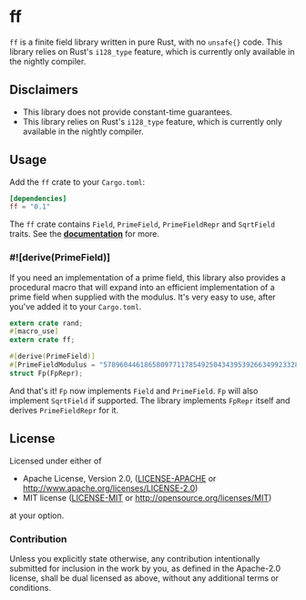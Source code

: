# ff

`ff` is a finite field library written in pure Rust, with no `unsafe{}` code. This library relies on Rust's `i128_type` feature, which is currently only available in the nightly compiler.

## Disclaimers

* This library does not provide constant-time guarantees.
* This library relies on Rust's `i128_type` feature, which is currently only  available in the nightly compiler.

## Usage

Add the `ff` crate to your `Cargo.toml`:

```toml
[dependencies]
ff = "0.1"
```

The `ff` crate contains `Field`, `PrimeField`, `PrimeFieldRepr` and `SqrtField` traits. See the **[documentation](http)** for more.

### #![derive(PrimeField)]

If you need an implementation of a prime field, this library also provides a procedural macro that will expand into an efficient implementation of a prime field when supplied with the modulus. It's very easy to use, after you've added it to your `Cargo.toml`.

```rust
extern crate rand;
#[macro_use]
extern crate ff;

#[derive(PrimeField)]
#[PrimeFieldModulus = "57896044618658097711785492504343953926634992332820282019728792003956564819949"]
struct Fp(FpRepr);
```

And that's it! `Fp` now implements `Field` and `PrimeField`. `Fp` will also implement `SqrtField` if supported. The library implements `FpRepr` itself and derives `PrimeFieldRepr` for it.

## License

Licensed under either of

 * Apache License, Version 2.0, ([LICENSE-APACHE](LICENSE-APACHE) or http://www.apache.org/licenses/LICENSE-2.0)
 * MIT license ([LICENSE-MIT](LICENSE-MIT) or http://opensource.org/licenses/MIT)

at your option.

### Contribution

Unless you explicitly state otherwise, any contribution intentionally
submitted for inclusion in the work by you, as defined in the Apache-2.0
license, shall be dual licensed as above, without any additional terms or
conditions.

